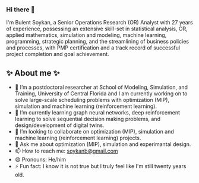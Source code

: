 ### Hi there 👋

I'm Bulent Soykan, a Senior Operations Research (OR) Analyst with 27 years of experience, possessing an extensive skill-set in statistical analysis, OR, applied mathematics, simulation and modeling, machine learning, programming, strategic planning, and the streamlining of business policies and processes, with PMP certification and a track record of successful project completion and goal achievement. 


## ✨ About me ✨ 

- 🔭 I’m a postdoctoral researcher at School of Modeling, Simulation, and Training, University of Central Florida and I am currently working on to solve large-scale scheduling problems with optimization (MIP), simulation and machine learning (reinforcement learning).
- 🌱 I’m currently learning graph neural networks, deep reinforcement learning to solve sequential decision making problems, and design/development of digital twins.
- 👯 I’m looking to collaborate on optimization (MIP), simulation and machine learning (reinforcement learning) projects.
- 💬 Ask me about optimization (MIP), simulation and experimantal design.
- 📫 How to reach me: soykanb@gmail.com
- 😄 Pronouns: He/him
- ⚡ Fun fact: I know it is not true but I truly feel like I'm still twenty years old.
